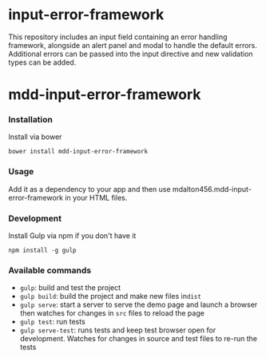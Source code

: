# input-error-framework
This repository includes an input field containing an error handling framework, alongside an alert panel and modal to
handle the default errors. Additional errors can be passed into the input directive and new validation types can be added.

# mdd-input-error-framework

### Installation

Install via bower

```shell
bower install mdd-input-error-framework
```

### Usage

Add it as a dependency to your app and then use mdalton456.mdd-input-error-framework in your HTML files.

### Development

Install Gulp via npm if you don't have it
```shell
npm install -g gulp
```

### Available commands

* `gulp`: build and test the project
* `gulp build`: build the project and make new files in`dist`
* `gulp serve`: start a server to serve the demo page and launch a browser then watches for changes in `src` files to reload the page
* `gulp test`: run tests
* `gulp serve-test`: runs tests and keep test browser open for development. Watches for changes in source and test files to re-run the tests

